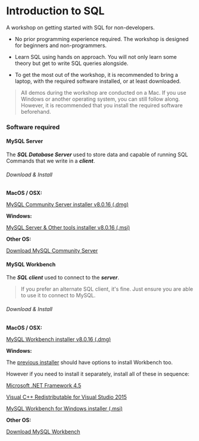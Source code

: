# Introduction to SQL

A workshop on getting started with SQL for non-developers.

- No prior programming experience required. The workshop is designed for beginners and non-programmers.

- Learn SQL using hands on approach. You will not only learn some theory but get to write SQL queries alongside.

- To get the most out of the workshop, it is recommended to bring a laptop, with the required software installed, or at least downloaded.

 >All demos during the workshop are conducted on a Mac. If you use Windows or another operating system, you can still follow along. However, it is recommended that you install the required software beforehand.

### Software required

#### MySQL Server
The _**SQL Database Server**_ used to store data and capable of running SQL Commands that we write in a _**client**_.

###### Download & Install

**MacOS / OSX:**

[MySQL Community Server installer v8.0.16 (.dmg)](
https://dev.mysql.com/get/Downloads/MySQL-8.0/mysql-8.0.16-macos10.14-x86_64.dmg)

**Windows:**

[MySQL Server & Other tools installer v8.0.16 (.msi)](
https://dev.mysql.com/get/Downloads/MySQLInstaller/mysql-installer-community-8.0.16.0.msi)

**Other OS:**

[Download MySQL Community Server](https://dev.mysql.com/downloads/mysql/)



#### MySQL Workbench

The _**SQL client**_ used to connect to the _**server**_.

> If you prefer an alternate SQL client, it's fine. Just ensure you are able to use it to connect to MySQL.


###### Download & Install

**MacOS / OSX:**

[MySQL Workbench installer v8.0.16 (.dmg)](
https://dev.mysql.com/get/Downloads/MySQLGUITools/mysql-workbench-community-8.0.16-macos-x86_64.dmg)

**Windows:**

The [previous installer](
https://dev.mysql.com/get/Downloads/MySQLInstaller/mysql-installer-community-8.0.16.0.msi) should have options to install Workbench too.

However if you need to install it separately, install all of these in sequence:

[Microsoft .NET Framework 4.5](https://www.microsoft.com/en-us/download/details.aspx?id=30653)

[Visual C++ Redistributable for Visual Studio 2015](https://www.microsoft.com/en-us/download/details.aspx?id=48145)

[MySQL Workbench for Windows installer (.msi)](https://dev.mysql.com/get/Downloads/MySQLGUITools/mysql-workbench-community-8.0.16-winx64.msi)

**Other OS:**

[Download MySQL Workbench](https://dev.mysql.com/downloads/workbench/)
